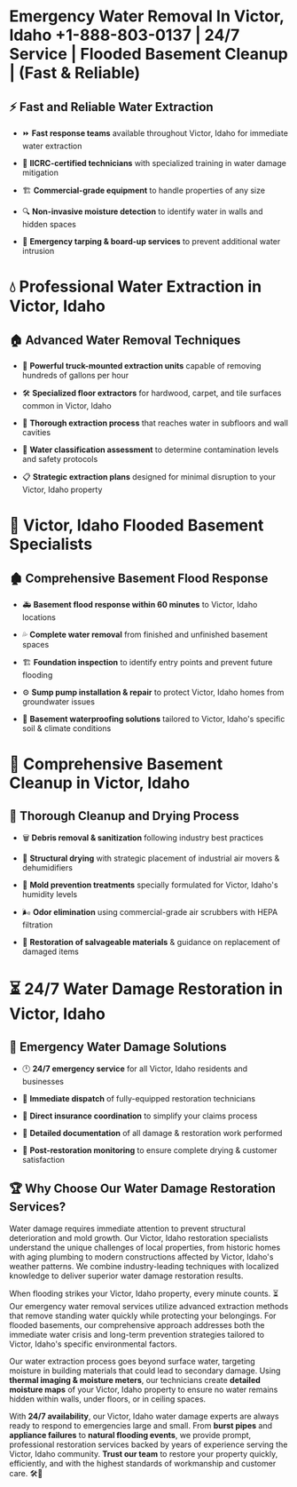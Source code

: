 # Emergency Water Removal In Victor, Idaho +1-888-803-0137 | 24/7 Service | Flooded Basement Cleanup | (Fast & Reliable)  

## ⚡ Fast and Reliable Water Extraction  
- ⏩ **Fast response teams** available throughout Victor, Idaho for immediate water extraction  
- 🏅 **IICRC-certified technicians** with specialized training in water damage mitigation  
- 🏗️ **Commercial-grade equipment** to handle properties of any size  
- 🔍 **Non-invasive moisture detection** to identify water in walls and hidden spaces  
- 🛑 **Emergency tarping & board-up services** to prevent additional water intrusion  

# 💧 Professional Water Extraction in Victor, Idaho  

## 🏠 Advanced Water Removal Techniques  
- 🚛 **Powerful truck-mounted extraction units** capable of removing hundreds of gallons per hour  
- 🛠️ **Specialized floor extractors** for hardwood, carpet, and tile surfaces common in Victor, Idaho  
- 📏 **Thorough extraction process** that reaches water in subfloors and wall cavities  
- 🧪 **Water classification assessment** to determine contamination levels and safety protocols  
- 📋 **Strategic extraction plans** designed for minimal disruption to your Victor, Idaho property  

# 🌊 Victor, Idaho Flooded Basement Specialists  

## 🏚️ Comprehensive Basement Flood Response  
- 🚑 **Basement flood response within 60 minutes** to Victor, Idaho locations  
- 💦 **Complete water removal** from finished and unfinished basement spaces  
- 🏗️ **Foundation inspection** to identify entry points and prevent future flooding  
- ⚙️ **Sump pump installation & repair** to protect Victor, Idaho homes from groundwater issues  
- 🌱 **Basement waterproofing solutions** tailored to Victor, Idaho's specific soil & climate conditions  

# 🧹 Comprehensive Basement Cleanup in Victor, Idaho  

## 🔄 Thorough Cleanup and Drying Process  
- 🗑️ **Debris removal & sanitization** following industry best practices  
- 💨 **Structural drying** with strategic placement of industrial air movers & dehumidifiers  
- 🦠 **Mold prevention treatments** specially formulated for Victor, Idaho's humidity levels  
- 🌬️ **Odor elimination** using commercial-grade air scrubbers with HEPA filtration  
- 🔧 **Restoration of salvageable materials** & guidance on replacement of damaged items  

# ⏳ 24/7 Water Damage Restoration in Victor, Idaho  

## 🚀 Emergency Water Damage Solutions  
- 🕛 **24/7 emergency service** for all Victor, Idaho residents and businesses  
- 🚒 **Immediate dispatch** of fully-equipped restoration technicians  
- 🏦 **Direct insurance coordination** to simplify your claims process  
- 📜 **Detailed documentation** of all damage & restoration work performed  
- 🔎 **Post-restoration monitoring** to ensure complete drying & customer satisfaction  

## 🏆 Why Choose Our Water Damage Restoration Services?  
Water damage requires immediate attention to prevent structural deterioration and mold growth. Our Victor, Idaho restoration specialists understand the unique challenges of local properties, from historic homes with aging plumbing to modern constructions affected by Victor, Idaho's weather patterns. We combine industry-leading techniques with localized knowledge to deliver superior water damage restoration results.  

When flooding strikes your Victor, Idaho property, every minute counts. ⏳ Our emergency water removal services utilize advanced extraction methods that remove standing water quickly while protecting your belongings. For flooded basements, our comprehensive approach addresses both the immediate water crisis and long-term prevention strategies tailored to Victor, Idaho's specific environmental factors.  

Our water extraction process goes beyond surface water, targeting moisture in building materials that could lead to secondary damage. Using **thermal imaging & moisture meters**, our technicians create **detailed moisture maps** of your Victor, Idaho property to ensure no water remains hidden within walls, under floors, or in ceiling spaces.  

With **24/7 availability**, our Victor, Idaho water damage experts are always ready to respond to emergencies large and small. From **burst pipes** and **appliance failures** to **natural flooding events**, we provide prompt, professional restoration services backed by years of experience serving the Victor, Idaho community. **Trust our team** to restore your property quickly, efficiently, and with the highest standards of workmanship and customer care. 🛠️💪  
